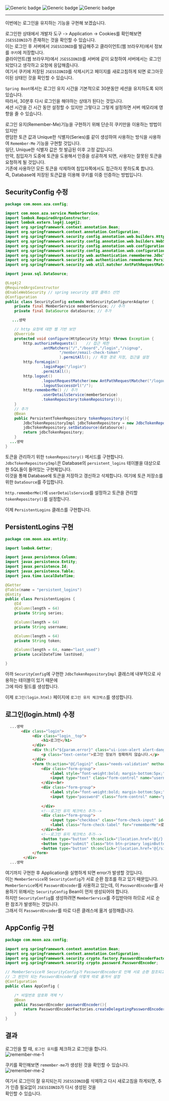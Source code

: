 ![Generic badge](https://img.shields.io/badge/JAVA-11-blue.svg) 
![Generic badge](https://img.shields.io/badge/SpringBoot-2.6.3-yellow.svg)
![Generic badge](https://img.shields.io/badge/Gradle-7.4-orange.svg)

***
이번에는 로그인을 유지하는 기능을 구현해 보겠습니다.  

로그인한 상태에서 개발자 도구 -> Application -> Cookies를 확인해보면 `JSESSIONID`가 존재하는 것을 확인할 수 있습니다.  
이는 로그인 후 서버에서 `JSESSIONID`를 발급해주고 클라이언트(웹 브라우저)에서 정보를 `쿠키`에 저장합니다.  
클라이언트(웹 브라우저)에서 `JSESSIONID`를 서버에 같이 요청하여 서버에서는 로그인 되었다고 생각하고 요청에 응답해줍니다.  
여기서 쿠키에 저장된 `JSESSIONID`를 삭제시키고 페이지를 새로고침하게 되면 로그아웃이된 상태인 것을 확인할 수 있습니다.  

`Spring Boot`에서는 로그인 유지 시간을 기본적으로 30분동안 세션을 유지하도록 되어있습니다.  
따라서, 30분후 다시 로그인을 해야하는 상태가 된다는 것입니다.  
세션 시간을 긴 시간 동안 설정할 수 있지만 그렇다고 그렇게 설정하면 서버 메모리에 영향을 줄 수 있습니다.  

로그인 유지(Remember-Me)기능을 구현하기 위해 단순히 쿠키만을 이용하는 방법이 있지만  
랜덤한 토큰 값과 Unique한 식별자(Series)를 같이 생성하여 사용하는 방식을 사용하여 `Remember-Me` 기능을 구현할 것입니다.  
일단, Unique한 식별자 값은 첫 발급된 이후 고정 값입니다.  
만약, 침입자가 도중에 토큰을 도용해서 인증을 성공하게 되면, 사용자는 잘못된 토큰을 요청하게 될 것입니다.  
기존에 사용하던 모든 토큰을 삭제하여 침입자쪽에서도 접근하지 못하도록 합니다.  
즉, Database에 저장된 토큰값을 이용해 쿠키를 이중 인증하는 방법입니다.  


## SecurityConfig 수정  
```java
package com.moon.aza.config;

import com.moon.aza.service.MemberService;
import lombok.RequiredArgsConstructor;
import lombok.extern.log4j.Log4j2;
import org.springframework.context.annotation.Bean;
import org.springframework.context.annotation.Configuration;
import org.springframework.security.config.annotation.web.builders.HttpSecurity;
import org.springframework.security.config.annotation.web.builders.WebSecurity;
import org.springframework.security.config.annotation.web.configuration.EnableWebSecurity;
import org.springframework.security.config.annotation.web.configuration.WebSecurityConfigurerAdapter;
import org.springframework.security.web.authentication.rememberme.JdbcTokenRepositoryImpl;
import org.springframework.security.web.authentication.rememberme.PersistentTokenRepository;
import org.springframework.security.web.util.matcher.AntPathRequestMatcher;

import javax.sql.DataSource;

@Log4j2
@RequiredArgsConstructor
@EnableWebSecurity // spring security 설정 클래스 선언
@Configuration
public class SecurityConfig extends WebSecurityConfigurerAdapter {
    private final MemberService memberService; // 추가
    private final DataSource dataSource; // 추가

   ...생략

    // http 요청에 대한 웹 기반 보안
    @Override
    protected void configure(HttpSecurity http) throws Exception {
        http.authorizeRequests()    // 접근 제한
                .antMatchers("/","/board","/login","/signup",
                        "/member/email-check-token"
                        ).permitAll(); // 특정 경로 지정, 접근을 설정
        http.formLogin()
                .loginPage("/login")
                .permitAll();
        http.logout()
                .logoutRequestMatcher(new AntPathRequestMatcher("/logout"))
                .logoutSuccessUrl("/");
        http.rememberMe() // 추가
                .userDetailsService(memberService)
                .tokenRepository(tokenRepository());
    }
    // 추가
    @Bean
    public PersistentTokenRepository tokenRepository(){
        JdbcTokenRepositoryImpl jdbcTokenRepository = new JdbcTokenRepositoryImpl();
        jdbcTokenRepository.setDataSource(dataSource);
        return jdbcTokenRepository;
    }
  ...생략
}

```
토큰을 관리하기 위한 `tokenRepository()` 메서드를 구현합니다.  
`JdbcTokenRepositoryImpl`은 Database의 `persistent_logins` 테이블을 대상으로 한 SQL들이 들어있는 구현체입니다.  
이것을 통해 Database에 토큰을 저장하고 갱신하고 삭제합니다. 여기에 토큰 저장소를 위한 `DataSource`를 주입합니다.  

`http.rememberMe()`에 `userDetailsService`를 설정하고 토큰을 관리할 `tokenRepository()`를 설정합니다.  

이제 `PersistentLogins` 클래스를 구현합니다.  
## PersistentLogins 구현
```java
package com.moon.aza.entity;

import lombok.Getter;

import javax.persistence.Column;
import javax.persistence.Entity;
import javax.persistence.Id;
import javax.persistence.Table;
import java.time.LocalDateTime;

@Getter
@Table(name = "persistent_logins")
@Entity
public class PersistentLogins {
    @Id
    @Column(length = 64)
    private String series;

    @Column(length = 64)
    private String username;

    @Column(length = 64)
    private String token;

    @Column(length = 64, name="last_used")
    private LocalDateTime lastUsed;

}
```
아까 `SecurityConfig`에 구현한 `JdbcTokenRepositoryImpl` 클래스에 내부적으로 사용하는 테이블이 있기 때문에  
그에 따라 필드를 생성합니다.  

이제 `로그인(login.html)` 페이지에 `로그인 유지 체크박스`를 생성합니다.  
## 로그인(login.html) 수정  
```html
  ...생략
       <div class="login">
            <div class="login__top">
                <h1>로그인</h1>
            </div>
            <div th:if="${param.error}" class="ui-icon-alert alert-danger" role="alert">
                <p class="text-center">로그인 정보가 정확하지 않습니다.</p>
            </div>
            <form th:action="@{/login}" class="needs-validation" method="post">
                <div class="form-group">
                    <label style="font-weight:bold; margin-bottom:5px;">이메일</label>
                    <input type="text" class="form-control" name="username" placeholder="이메일을 입력해주세요">
                </div><br>
                <div class="form-group">
                    <label style="font-weight:bold; margin-bottom:5px;">비밀번호</label>
                    <input type="password" class="form-control" name="password" placeholder="비밀번호를 입력해주세요" required>
                    
                </div>
                <!--로그인 유지 체크박스 추가-->
                <div class="form-group">
                    <input type="checkbox" class="form-check-input" id="rememberMe"  name="remember-me" checked> 
                    <label class="form-check-label" for="rememberMe">로그인 유지</label>
                </div><br>
                <!--로그인 유지 체크박스 추가-->
                <button type="button" th:onclick="|location.href='@{/}'|" class="btn btn-secondary"><img class="button__icon" th:src="@{/imgs/home-icon-white.png}">홈 화면으로</button>
                <button type="submit" class="btn btn-primary loginButton"><img class="button__icon" th:src="@{/imgs/login-icon-white.png}">로그인</button>
                <button type="button" th:onclick="|location.href='@{/signup}'|" class="btn btn-info" style="color: white;"><img class="button__icon" th:src="@{/imgs/signup-icon-white.png}">회원가입</button>
            </form>
        </div>
  ...생략
```
여기까지 구현한 후 Application을 실행하게 되면 error가 발생할 것입니다.  
이는 `MemberService`와 `SecurityConfig`가 서로 순환 참조를 하고 있기 때문입니다.  
`MemberService`에서 `PasswordEncoder`를 사용하고 있는데, 이 `PasswordEncoder`를 사용하기 위해서는 `SecurityConfig` Bean이 먼저 생성되어야 합니다.  
하지만 `SecurityConfig`를 생성하려면 `MemberService`를 주입받아야 하므로 서로 순환 참조가 발생하는 것입니다.  
그래서 이 `PasswordEncoder`를 따로 다른 클래스에 옮겨 설정해줍니다.  

## AppConfig 구현
```java
package com.moon.aza.config;

import org.springframework.context.annotation.Bean;
import org.springframework.context.annotation.Configuration;
import org.springframework.security.crypto.factory.PasswordEncoderFactories;
import org.springframework.security.crypto.password.PasswordEncoder;

// MemberService와 SecurityConfig가 PasswordEncoder로 인해 서로 순환 참조되고 있기 때문에
// 그 원인이 되는 PasswordEncoder를 이렇게 따로 옮겨서 설정
@Configuration
public class AppConfig {

    /* 비밀번호 암호화 객체 */
    @Bean
    public PasswordEncoder passwordEncoder(){
        return PasswordEncoderFactories.createDelegatingPasswordEncoder();
    }
}

```

## 결과  
로그인을 할 때, `로그인 유지`를 체크하고 로그인을 합니다.  
![remember-me-1](https://user-images.githubusercontent.com/60730405/158059575-00554c37-1169-4dfd-875e-807b34ab81fc.png)  

쿠키를 확인해보면 `remember-me`가 생성된 것을 확인할 수 있습니다.  
![remember-me-2](https://user-images.githubusercontent.com/60730405/158059578-a7fde6ad-c619-4095-b20e-d30c067595c2.png)  

여기서 로그인이 잘 유지되는지 `JSESSIONID`를 삭제하고 다시 새로고침을 하게되면, 추가 인증 필요없이 `JSESSIONID`가 다시 생성된 것을  
확인할 수 있습니다.  

